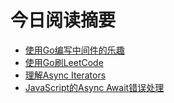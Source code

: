 # 今日阅读摘要

* [使用Go编写中间件的乐趣](https://medium.com/@matryer/writing-middleware-in-golang-and-how-go-makes-it-so-much-fun-4375c1246e81)
* [使用Go刷LeetCode](https://github.com/austingebauer/go-leetcode)
* [理解Async Iterators](https://itnext.io/understand-async-iterators-665259680044)
* [JavaScript的Async Await错误处理](http://thecodebarbarian.com/async-await-error-handling-in-javascript)
